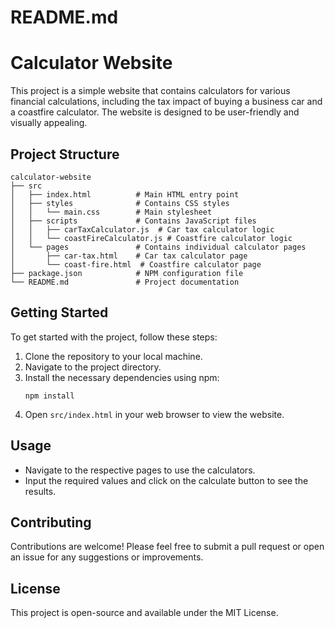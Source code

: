 # README.md

# Calculator Website

This project is a simple website that contains calculators for various financial calculations, including the tax impact of buying a business car and a coastfire calculator. The website is designed to be user-friendly and visually appealing.

## Project Structure

```
calculator-website
├── src
│   ├── index.html          # Main HTML entry point
│   ├── styles              # Contains CSS styles
│   │   └── main.css        # Main stylesheet
│   ├── scripts             # Contains JavaScript files
│   │   ├── carTaxCalculator.js  # Car tax calculator logic
│   │   └── coastFireCalculator.js # Coastfire calculator logic
│   └── pages               # Contains individual calculator pages
│       ├── car-tax.html    # Car tax calculator page
│       └── coast-fire.html  # Coastfire calculator page
├── package.json            # NPM configuration file
└── README.md               # Project documentation
```

## Getting Started

To get started with the project, follow these steps:

1. Clone the repository to your local machine.
2. Navigate to the project directory.
3. Install the necessary dependencies using npm:
   ```
   npm install
   ```
4. Open `src/index.html` in your web browser to view the website.

## Usage

- Navigate to the respective pages to use the calculators.
- Input the required values and click on the calculate button to see the results.

## Contributing

Contributions are welcome! Please feel free to submit a pull request or open an issue for any suggestions or improvements.

## License

This project is open-source and available under the MIT License.